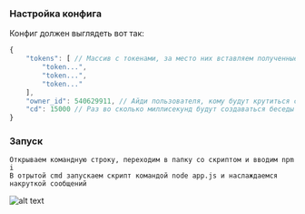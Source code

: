 ### Настройка конфига
Конфиг должен выглядеть вот так:
```js
{
	"tokens": [ // Массив с токенами, за место них вставляем полученные
		"token...",
		"token...",
		"token..."
	],
	"owner_id": 540629911, // Айди пользователя, кому будут крутиться сообщения
	"cd": 15000 // Раз во сколько миллисекунд будут создаваться беседы
}
```
### Запуск
```
Открываем командную строку, переходим в папку со скриптом и вводим npm i
В отрытой cmd запускаем скрипт командой node app.js и наслаждаемся накруткой сообщений
```

![alt text](https://i.imgur.com/1B3rMBJ.png)
